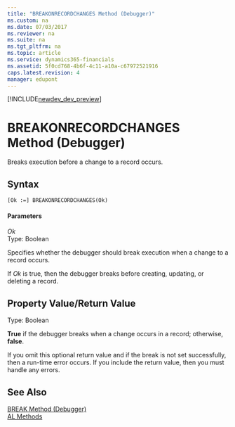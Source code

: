 ```yaml
---
title: "BREAKONRECORDCHANGES Method (Debugger)"
ms.custom: na
ms.date: 07/03/2017
ms.reviewer: na
ms.suite: na
ms.tgt_pltfrm: na
ms.topic: article
ms.service: dynamics365-financials
ms.assetid: 5f0cd768-4b6f-4c11-a10a-c67972521916
caps.latest.revision: 4
manager: edupont
---
```


[!INCLUDE[newdev_dev_preview](../includes/newdev_dev_preview.md)]

# BREAKONRECORDCHANGES Method (Debugger)
Breaks execution before a change to a record occurs.  
  
## Syntax  
  
```  
[Ok :=] BREAKONRECORDCHANGES(Ok)   
```  
  
#### Parameters  
 *Ok*  
 Type: Boolean  
  
 Specifies whether the debugger should break execution when a change to a record occurs.  
  
 If *Ok* is true, then the debugger breaks before creating, updating, or deleting a record.  
  
## Property Value/Return Value  
 Type: Boolean  
  
 **True** if the debugger breaks when a change occurs in a record; otherwise, **false**.  
  
 If you omit this optional return value and if the break is not set successfully, then a run-time error occurs. If you include the return value, then you must handle any errors.  
 
## See Also  
[BREAK Method (Debugger)](devenv-break-method-debugger.md)  
[AL Methods](../devenv-al-methods.md)
<!-- 
[Breakpoints](Breakpoints.md)   
[BREAK Method \(Debugger\)](devenv-BREAK-Method-Debugger.md)
-->